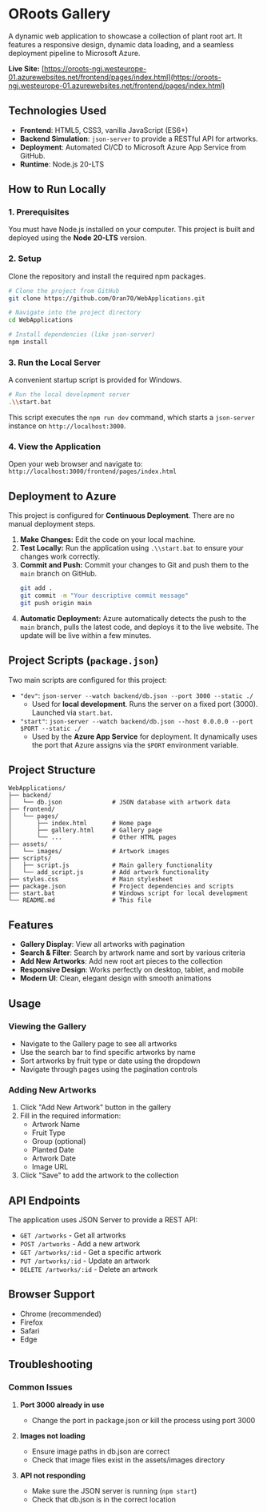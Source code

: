 # ORoots Gallery

A dynamic web application to showcase a collection of plant root art. It features a responsive design, dynamic data loading, and a seamless deployment pipeline to Microsoft Azure.

**Live Site:** [https://oroots-ngj.westeurope-01.azurewebsites.net/frontend/pages/index.html](https://oroots-ngj.westeurope-01.azurewebsites.net/frontend/pages/index.html)

## Technologies Used

*   **Frontend**: HTML5, CSS3, vanilla JavaScript (ES6+)
*   **Backend Simulation**: `json-server` to provide a RESTful API for artworks.
*   **Deployment**: Automated CI/CD to Microsoft Azure App Service from GitHub.
*   **Runtime**: Node.js 20-LTS

## How to Run Locally

### 1. Prerequisites
You must have Node.js installed on your computer. This project is built and deployed using the **Node 20-LTS** version.

### 2. Setup
Clone the repository and install the required npm packages.
```bash
# Clone the project from GitHub
git clone https://github.com/Oran70/WebApplications.git

# Navigate into the project directory
cd WebApplications

# Install dependencies (like json-server)
npm install
```

### 3. Run the Local Server
A convenient startup script is provided for Windows.
```bash
# Run the local development server
.\\start.bat
```
This script executes the `npm run dev` command, which starts a `json-server` instance on `http://localhost:3000`.

### 4. View the Application
Open your web browser and navigate to:
`http://localhost:3000/frontend/pages/index.html`

## Deployment to Azure

This project is configured for **Continuous Deployment**. There are no manual deployment steps.

1.  **Make Changes:** Edit the code on your local machine.
2.  **Test Locally:** Run the application using `.\\start.bat` to ensure your changes work correctly.
3.  **Commit and Push:** Commit your changes to Git and push them to the `main` branch on GitHub.
    ```bash
    git add .
    git commit -m "Your descriptive commit message"
    git push origin main
    ```
4.  **Automatic Deployment:** Azure automatically detects the push to the `main` branch, pulls the latest code, and deploys it to the live website. The update will be live within a few minutes.

## Project Scripts (`package.json`)

Two main scripts are configured for this project:

*   `"dev"`: `json-server --watch backend/db.json --port 3000 --static ./`
    *   Used for **local development**. Runs the server on a fixed port (3000). Launched via `start.bat`.
*   `"start"`: `json-server --watch backend/db.json --host 0.0.0.0 --port $PORT --static ./`
    *   Used by the **Azure App Service** for deployment. It dynamically uses the port that Azure assigns via the `$PORT` environment variable.

## Project Structure
```
WebApplications/
├── backend/
│   └── db.json              # JSON database with artwork data
├── frontend/
│   └── pages/
│       ├── index.html       # Home page
│       ├── gallery.html     # Gallery page
│       └── ...              # Other HTML pages
├── assets/
│   └── images/              # Artwork images
├── scripts/
│   ├── script.js            # Main gallery functionality
│   └── add_script.js        # Add artwork functionality
├── styles.css               # Main stylesheet
├── package.json             # Project dependencies and scripts
├── start.bat                # Windows script for local development
└── README.md                # This file
```

## Features

- **Gallery Display**: View all artworks with pagination
- **Search & Filter**: Search by artwork name and sort by various criteria
- **Add New Artworks**: Add new root art pieces to the collection
- **Responsive Design**: Works perfectly on desktop, tablet, and mobile
- **Modern UI**: Clean, elegant design with smooth animations

## Usage

### Viewing the Gallery
- Navigate to the Gallery page to see all artworks
- Use the search bar to find specific artworks by name
- Sort artworks by fruit type or date using the dropdown
- Navigate through pages using the pagination controls

### Adding New Artworks
1. Click "Add New Artwork" button in the gallery
2. Fill in the required information:
   - Artwork Name
   - Fruit Type
   - Group (optional)
   - Planted Date
   - Artwork Date
   - Image URL
3. Click "Save" to add the artwork to the collection

## API Endpoints

The application uses JSON Server to provide a REST API:

- `GET /artworks` - Get all artworks
- `POST /artworks` - Add a new artwork
- `GET /artworks/:id` - Get a specific artwork
- `PUT /artworks/:id` - Update an artwork
- `DELETE /artworks/:id` - Delete an artwork

## Browser Support

- Chrome (recommended)
- Firefox
- Safari
- Edge

## Troubleshooting

### Common Issues

1. **Port 3000 already in use**
   - Change the port in package.json or kill the process using port 3000

2. **Images not loading**
   - Ensure image paths in db.json are correct
   - Check that image files exist in the assets/images directory

3. **API not responding**
   - Make sure the JSON server is running (`npm start`)
   - Check that db.json is in the correct location

